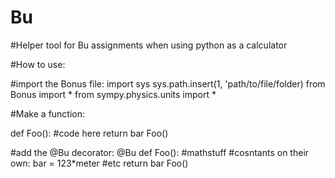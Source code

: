 # Bu
#Helper tool for Bu assignments when using python as a calculator

#How to use:

#import the Bonus file:
import sys
sys.path.insert(1, 'path/to/file/folder)
from Bonus import *
from sympy.physics.units import *

#Make a function:

def Foo():
  #code here
  return bar
Foo()

#add the @Bu decorator:
@Bu
def Foo():
  #mathstuff
  #cosntants on their own:
  bar = 123*meter #etc
  return bar
Foo()

